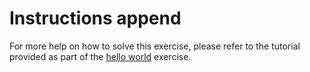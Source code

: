 # Instructions append

For more help on how to solve this exercise, please refer to the tutorial provided as part of the [hello world](https://exercism.org/tracks/java/exercises/hello-world) exercise.
